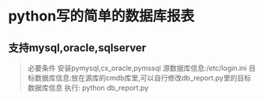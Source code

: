 # python写的简单的数据库报表
## 支持mysql,oracle,sqlserver
> 必要条件 安装pymysql,cx_oracle,pymssql
> 源数据库信息:/etc/login.ini
> 目标数据库信息:放在源库的cmdb库里,可以自行修改db_report.py里的目标数据库信息
> 执行: python db_report.py
